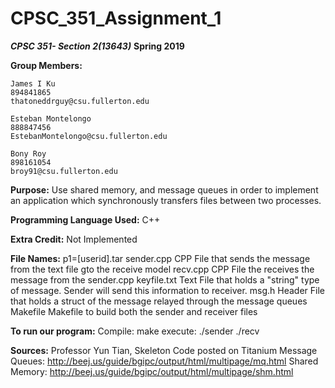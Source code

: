 # CPSC_351_Assignment_1

**_CPSC 351- Section 2(13643)_**
**Spring 2019**


**Group Members:**

	James I Ku
	894841865
	thatoneddrguy@csu.fullerton.edu
    
	Esteban Montelongo
	888847456
	EstebanMontelongo@csu.fullerton.edu
	
	Bony Roy
	898161054
	broy91@csu.fullerton.edu
      
**Purpose:**
Use shared memory, and message queues in order to implement an application which synchronously transfers files between two processes.


**Programming Language Used:**
 	      C++

**Extra Credit:**
        Not Implemented
		 
 
**File Names:**
              p1=[userid].tar
              sender.cpp
	            CPP File that sends the message from the text file gto the receive model
              recv.cpp
	            CPP File the receives the message from the sender.cpp
	      keyfile.txt
	            Text File that holds a "string" type of message. Sender will send this information to receiver.
              msg.h
	            Header File that holds a struct of the message relayed through the message queues
              Makefile
	            Makefile to build both the sender and receiver files

**To run our program:**
              Compile: make
	      execute: ./sender <FILE NAME>
	               ./recv



**Sources:** 
            Professor Yun Tian, Skeleton Code posted on Titanium
		     Message Queues: http://beej.us/guide/bgipc/output/html/multipage/mq.html
		     Shared Memory: http://beej.us/guide/bgipc/output/html/multipage/shm.html
